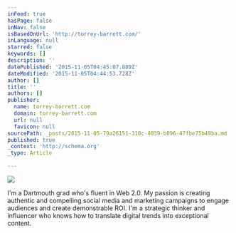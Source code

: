 ```yaml
---
inFeed: true
hasPage: false
inNav: false
isBasedOnUrl: 'http://torrey-barrett.com/'
inLanguage: null
starred: false
keywords: []
description: ''
datePublished: '2015-11-05T04:45:07.889Z'
dateModified: '2015-11-05T04:44:53.728Z'
author: []
title: ''
authors: []
publisher:
  name: torrey-barrett.com
  domain: torrey-barrett.com
  url: null
  favicon: null
sourcePath: _posts/2015-11-05-79a26151-310c-4039-b096-47fbe75b49ba.md
published: true
_context: 'http://schema.org'
_type: Article

---
```

![](http://torrey-barrett.com/newfolio/wp-content/uploads/2014/03/round-nobg-300x300.png)

I'm a Dartmouth grad who's fluent in Web 2.0\. My passion is creating authentic and compelling social media and marketing campaigns to engage audiences and create demonstrable ROI. I'm a strategic thinker and influencer who knows how to translate digital trends into exceptional content.